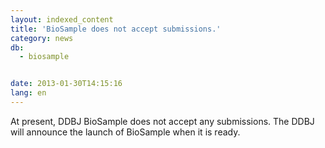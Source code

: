 ```yaml
---
layout: indexed_content
title: 'BioSample does not accept submissions.'
category: news
db:
  - biosample


date: 2013-01-30T14:15:16
lang: en
---
```


At present, DDBJ BioSample does not accept any submissions. The DDBJ will announce the launch of BioSample when it is ready.
